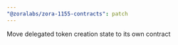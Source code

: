 ```yaml
---
"@zoralabs/zora-1155-contracts": patch
---
```


Move delegated token creation state to its own contract

